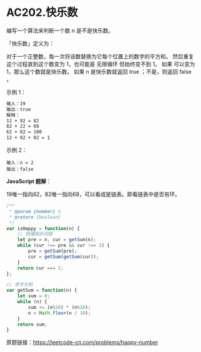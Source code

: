# AC202.快乐数

编写一个算法来判断一个数 n 是不是快乐数。

「快乐数」定义为：

对于一个正整数，每一次将该数替换为它每个位置上的数字的平方和。
然后重复这个过程直到这个数变为 1，也可能是 无限循环 但始终变不到 1。
如果 可以变为 1，那么这个数就是快乐数。
如果 n 是快乐数就返回 true ；不是，则返回 false 。

示例 1：

```bash
输入：19
输出：true
解释：
12 + 92 = 82
82 + 22 = 68
62 + 82 = 100
12 + 02 + 02 = 1
```

示例 2：
```
输入：n = 2
输出：false
```

**JavaScript 题解**：

19唯一指向82，82唯一指向68，可以看成是链表。即看链表中是否有环。

```js
/**
 * @param {number} n
 * @return {boolean}
 */
var isHappy = function(n) {
    // 快慢指针问题
    let pre = n, cur = getSum(n);
    while (cur !== pre && cur !== 1) {
        pre = getSum(pre);
        cur = getSum(getSum(cur));
    }
    return cur === 1;
};

// 求平方和
var getSum = function(n) {
    let sum = 0;
    while (n) {
        sum += (n%10) * (n%10);
        n = Math.floor(n / 10);
    }
    return sum;
}
```

原题链接：https://leetcode-cn.com/problems/happy-number